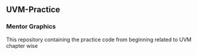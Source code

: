 ## UVM-Practice 
### Mentor Graphics
This repository containing the practice code from beginning related to UVM chapter wise

